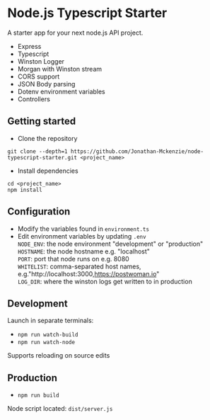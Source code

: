 # Node.js Typescript Starter

A starter app for your next node.js API project.

- Express
- Typescript
- Winston Logger
- Morgan with Winston stream
- CORS support
- JSON Body parsing
- Dotenv environment variables
- Controllers

## Getting started
- Clone the repository
```
git clone --depth=1 https://github.com/Jonathan-Mckenzie/node-typescript-starter.git <project_name>
```
- Install dependencies
```
cd <project_name>
npm install
```

## Configuration
- Modify the variables found in `environment.ts`
- Edit environment variables by updating `.env`  
    `NODE_ENV`: the node environment "development" or "production"  
    `HOSTNAME`: the node hostname e.g. "localhost"  
    `PORT`: port that node runs on e.g. 8080  
    `WHITELIST`: comma-separated host names, e.g."http://localhost:3000,https://postwoman.io"  
    `LOG_DIR`: where the winston logs get written to in production
    
## Development
Launch in separate terminals:
-   `npm run watch-build`
-   `npm run watch-node`

Supports reloading on source edits

## Production
-   `npm run build`

Node script located: `dist/server.js`

    
